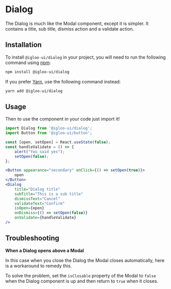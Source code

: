# Dialog

The Dialog is much like the Modal component, except it is simpler. It contains a title, sub title, dismiss action and a validate action.

<Example is="custom" />

<ReferenceLinks is="custom" />

## Installation

To install `@igloo-ui/dialog` in your project, you will need to run the following command using [npm](https://www.npmjs.com/):

```bash
npm install @igloo-ui/dialog
```

If you prefer [Yarn](https://classic.yarnpkg.com/en/), use the following command instead:

```bash
yarn add @igloo-ui/dialog
```

## Usage

Then to use the component in your code just import it!

```jsx
import Dialog from '@igloo-ui/dialog';
import Button from '@igloo-ui/button';

const [open, setOpen] = React.useState(false);
const handleValidate = () => {
    alert("You said yes");
    setOpen(false);
};

<Button appearance="secondary" onClick={() => setOpen(true)}>
    open
</Button>
<Dialog
    title="Dialog title"
    subTitle="This is a sub title"
    dismissText="Cancel"
    validateText="Confirm"
    isOpen={open}
    onDismiss={() => setOpen(false)}
    onValidate={handleValidate}
/>
```

## Troubleshooting

**When a Dialog opens above a Modal**

In this case when you close the Dialog the Modal closes automatically, here is a workaround to remedy this.

To solve the problem, set the `isClosable` property of the Modal to `false` when the Dialog component is up and then return to `true` when it closes.
